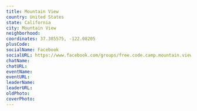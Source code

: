 ```yaml
---
title: Mountain View
country: United States
state: California
city: Mountain View
neighborhood: 
coordinates: 37.385575, -122.08205
plusCode:
socialName: Facebook
socialURL: https://www.facebook.com/groups/free.code.camp.mountain.view
chatName:
chatURL:
eventName:
eventURL:
leaderName:
leaderURL:
oldPhoto: 
coverPhoto:
---
```

